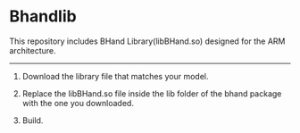 # Bhandlib

This repository includes BHand Library(libBHand.so) designed for the ARM architecture.

-----

1) Download the library file that matches your model.

2) Replace the libBHand.so file inside the lib folder of the bhand package with the one you downloaded.

3) Build.
